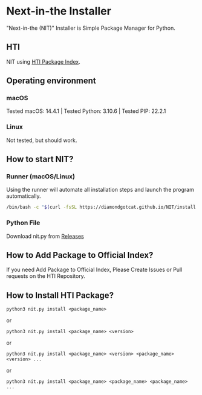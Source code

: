 # Next-in-the Installer
"Next-in-the (NIT)" Installer is Simple Package Manager for Python.

## HTI
NIT using [HTI Package Index](https://github.com/DiamondGotCat/HTI).

## Operating environment

### macOS
Tested macOS: 14.4.1
|
Tested Python: 3.10.6
|
Tested PIP: 22.2.1

### Linux
Not tested, but should work.

## How to start NIT?

### Runner (macOS/Linux)
Using the runner will automate all installation steps and launch the program automatically.
```bash
/bin/bash -c "$(curl -fsSL https://diamondgotcat.github.io/NIT/install.sh)"
```

### Python File
Download nit.py from [Releases](https://github.com/DiamondGotCat/NIT/releases)

## How to Add Package to Official Index?
If you need Add Package to Official Index, Please Create Issues or Pull requests on the HTI Repository.

## How to Install HTI Package?
```
python3 nit.py install <package_name>
```
or
```
python3 nit.py install <package_name> <version>
```
or
```
python3 nit.py install <package_name> <version> <package_name> <version> ...
```
or
```
python3 nit.py install <package_name> <package_name> <package_name> ...
```
